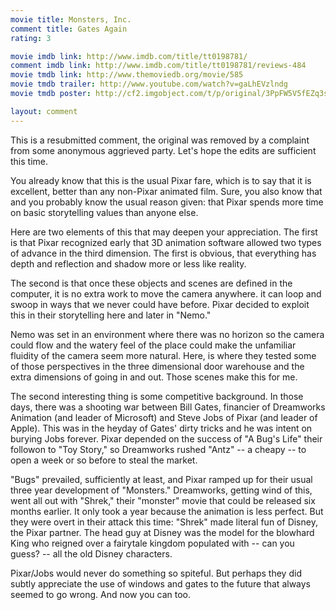 ```yaml
---
movie title: Monsters, Inc.
comment title: Gates Again
rating: 3

movie imdb link: http://www.imdb.com/title/tt0198781/
comment imdb link: http://www.imdb.com/title/tt0198781/reviews-484
movie tmdb link: http://www.themoviedb.org/movie/585
movie tmdb trailer: http://www.youtube.com/watch?v=gaLhEVzlndg
movie tmdb poster: http://cf2.imgobject.com/t/p/original/3PpFW5V5fEZq3sdEIg9KQenrHtX.jpg

layout: comment
---
```


This is a resubmitted comment, the original was removed by a complaint from some anonymous aggrieved party. Let's hope the edits are sufficient this time.

You already know that this is the usual Pixar fare, which is to say that it is excellent, better than any non-Pixar animated film. Sure, you also know that and you probably know the usual reason given: that Pixar spends more time on basic storytelling values than anyone else.

Here are two elements of this that may deepen your appreciation. The first is that Pixar recognized early that 3D animation software allowed two types of advance in the third dimension. The first is obvious, that everything has depth and reflection and shadow more or less like reality.

The second is that once these objects and scenes are defined in the computer, it is no extra work to move the camera anywhere. it can loop and swoop in ways that we never could have before. Pixar decided to exploit this in their storytelling here and later in "Nemo."

Nemo was set in an environment where there was no horizon so the camera could flow and the watery feel of the place could make the unfamiliar fluidity of the camera seem more natural. Here, is where they tested some of those perspectives in the three dimensional door warehouse and the extra dimensions of going in and out. Those scenes make this for me.

The second interesting thing is some competitive background. In those days, there was a shooting war between Bill Gates, financier of Dreamworks Animation (and leader of Microsoft) and Steve Jobs of Pixar (and leader of Apple). This was in the heyday of Gates' dirty tricks and he was intent on burying Jobs forever. Pixar depended on the success of "A Bug's Life" their followon to "Toy Story," so Dreamworks rushed "Antz" -- a cheapy -- to open a week or so before to steal the market.

"Bugs" prevailed, sufficiently at least, and Pixar ramped up for their usual three year development of "Monsters." Dreamworks, getting wind of this, went all out with "Shrek," their "monster" movie that could be released six months earlier. It only took a year because the animation is less perfect. But they were overt in their attack this time: "Shrek" made literal fun of Disney, the Pixar partner. The head guy at Disney was the model for the blowhard King who reigned over a fairytale kingdom populated with -- can you guess? -- all the old Disney characters.

Pixar/Jobs would never do something so spiteful. But perhaps they did subtly appreciate the use of windows and gates to the future that always seemed to go wrong. And now you can too.
